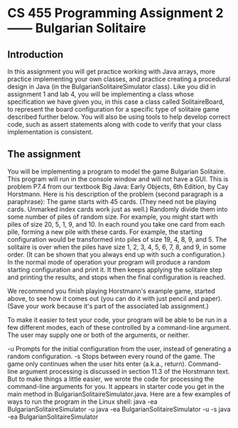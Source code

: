 CS 455 Programming Assignment 2 —— Bulgarian Solitaire
===============================
Introduction
------------
In this assignment you will get practice working with Java arrays, more practice implementing your own classes, and practice creating a procedural design in Java (in the BulgarianSolitaireSimulator class). Like you did in assignment 1 and lab 4, you will be implementing a class whose specification we have given you, in this case a class called SolitaireBoard, to represent the board configuration for a specific type of solitaire game described further below. You will also be using tools to help develop correct code, such as assert statements along with code to verify that your class implementation is consistent.

The assignment
--------------
You will be implementing a program to model the game Bulgarian Solitaire. This program will run in the console window and will not have a GUI. This is problem P7.4 from our textbook Big Java: Early Objects, 6th Edition, by Cay Horstmann. Here is his description of the problem (second paragraph is a paraphrase):
The game starts with 45 cards. (They need not be playing cards. Unmarked index cards work just as well.) Randomly divide them into some number of piles of random size. For example, you might start with piles of size 20, 5, 1, 9, and 10. In each round you take one card from each pile, forming a new pile with these cards. For example, the starting configuration would be transformed into piles of size 19, 4, 8, 9, and 5. The solitaire is over when the piles have size 1, 2, 3, 4, 5, 6, 7, 8, and 9, in some order. (It can be shown that you always end up with such a configuration.)
In the normal mode of operation your program will produce a random starting configuration and print it. It then keeps applying the solitaire step and printing the results, and stops when the final configuration is reached.

We recommend you finish playing Horstmann's example game, started above, to see how it comes out (you can do it with just pencil and paper). (Save your work because it's part of the associated lab assignment.)

To make it easier to test your code, your program will be able to be run in a few different modes, each of these controlled by a command-line argument. The user may supply one or both of the arguments, or neither.

-u
Prompts for the initial configuration from the user, instead of generating a random configuration.
-s
Stops between every round of the game. The game only continues when the user hits enter (a.k.a., return).
Command-line argument processing is discussed in section 11.3 of the Horstmann text. But to make things a little easier, we wrote the code for processing the command-line arguments for you. It appears in starter code you get in the main method in BulgarianSolitaireSimulator.java. Here are a few examples of ways to run the program in the Linux shell:
java -ea BulgarianSolitaireSimulator -u
java -ea BulgarianSolitaireSimulator -u -s
java -ea BulgarianSolitaireSimulator
